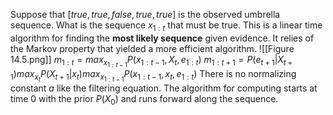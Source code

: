 Suppose that $[true,true,false,true,true]$ is the observed umbrella sequence. What is the sequence $x_{1:t}$ that must be true. This is a linear time algorithm for finding the **most likely sequence** given evidence. It relies of the Markov property that yielded a more efficient algorithm.
![[Figure 14.5.png]]
$m_{1:t}=max_{x_{1:t-1}}P(x_{1:t-1},X_t,e_{1:t})$ 
$m_{1:t+1}=P(e_{t+1}|X_{t+1})max_{x_t}P(X_{t+1}|x_t)max_{x_{1:t-1}}P(x_{1:t-1},x_t,e_{1:t})$
There is no normalizing constant $a$ like the filtering equation. The algorithm for computing starts at time 0 with the prior $P(X_0)$ and runs forward along the sequence. 